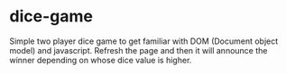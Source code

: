 # dice-game
Simple two player dice game to get familiar with DOM (Document object model) and javascript.  Refresh the page and then it will announce the winner depending on whose dice value is higher.
